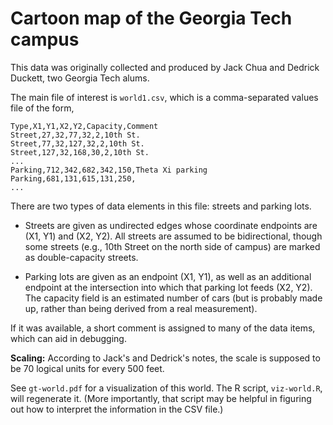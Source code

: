 # Cartoon map of the Georgia Tech campus #

This data was originally collected and produced by Jack Chua and Dedrick Duckett, two Georgia Tech alums.

The main file of interest is `world1.csv`, which is a comma-separated values file of the form,

~~~~~~~~~~~~~~~~~~~~~~~~~~~~~~~~~~~
Type,X1,Y1,X2,Y2,Capacity,Comment
Street,27,32,77,32,2,10th St.
Street,77,32,127,32,2,10th St.
Street,127,32,168,30,2,10th St.
...
Parking,712,342,682,342,150,Theta Xi parking
Parking,681,131,615,131,250,
...
~~~~~~~~~~~~~~~~~~~~~~~~~~~~~~~~~~~

There are two types of data elements in this file: streets and parking
lots.

* Streets are given as undirected edges whose coordinate endpoints are
  (X1, Y1) and (X2, Y2). All streets are assumed to be bidirectional,
  though some streets (e.g., 10th Street on the north side of campus)
  are marked as double-capacity streets.

* Parking lots are given as an endpoint (X1, Y1), as well as an
  additional endpoint at the intersection into which that parking lot
  feeds (X2, Y2). The capacity field is an estimated number of cars
  (but is probably made up, rather than being derived from a real
  measurement).

If it was available, a short comment is assigned to many of the data
items, which can aid in debugging.

**Scaling:** According to Jack's and Dedrick's notes, the scale is
supposed to be 70 logical units for every 500 feet.

See `gt-world.pdf` for a visualization of this world. The R script,
`viz-world.R`, will regenerate it. (More importantly, that script may
be helpful in figuring out how to interpret the information in the CSV
file.)
